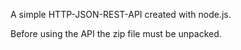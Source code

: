 A simple HTTP-JSON-REST-API created with node.js.

Before using the API the zip file must be unpacked.
